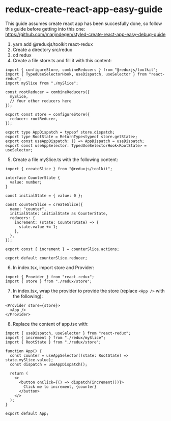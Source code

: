 # redux-create-react-app-easy-guide
This guide assumes create react app has been succesfully done, so follow this guide before getting into this one: https://github.com/marijndegen/styled-create-react-app-easy-debug-guide

1. yarn add @reduxjs/toolkit react-redux
2. Create a directory src/redux
3. cd redux
4. Create a file store.ts and fill it with this content:
```
import { configureStore, combineReducers } from "@reduxjs/toolkit";
import { TypedUseSelectorHook, useDispatch, useSelector } from "react-redux";
import mySlice from "./mySlice";

const rootReducer = combineReducers({
  mySlice,
  // Your other reducers here
});

export const store = configureStore({
  reducer: rootReducer,
});

export type AppDispatch = typeof store.dispatch;
export type RootState = ReturnType<typeof store.getState>;
export const useAppDispatch: () => AppDispatch = useDispatch;
export const useAppSelector: TypedUseSelectorHook<RootState> = useSelector;

```

5. Create a file mySlice.ts with the following content:
```
import { createSlice } from "@reduxjs/toolkit";

interface CounterState {
  value: number;
}

const initialState = { value: 0 };

const counterSlice = createSlice({
  name: "counter",
  initialState: initialState as CounterState,
  reducers: {
    increment: (state: CounterState) => {
      state.value += 1;
    },
  },
});

export const { increment } = counterSlice.actions;

export default counterSlice.reducer;

```
6. In index.tsx, import store and Provider:
```
import { Provider } from "react-redux";
import { store } from "./redux/store";
```
7. In index.tsx, wrap the provider to provide the store (replace `<App />` with the following):
```
<Provider store={store}>
  <App />
</Provider>
```
8. Replace the content of app.tsx with:
```
import { useDispatch, useSelector } from "react-redux";
import { increment } from "./redux/mySlice";
import { RootState } from "./redux/store";

function App() {
  const counter = useAppSelector((state: RootState) => state.mySlice.value);
  const dispatch = useAppDispatch();

  return (
    <>
      <button onClick={() => dispatch(increment())}>
        Click me to increment, {counter}
      </button>
    </>
  );
}

export default App;
```
